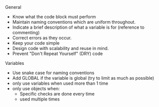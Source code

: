 General
  * Know what the code block must perform
  * Maintain naming conventions which are uniform throughout.
  * Indicate a brief description of what a variable is for (reference to commenting)
  * Correct errors as they occur.
  * Keep your code simple
  * Design code with scalability and reuse in mind.
  * Prevent "Don't Repeat Yourself" (DRY) code

Variables
  * Use snake case for naming conventions
  * Add GLOBAL if the variable is global (try to limit as much as possible)
  * only use variables when used more than 1 time
  * only use objects when:
    * Specific checks are done every time
    * used multiple times

